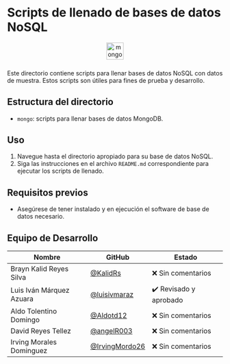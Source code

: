 # Scripts de llenado de bases de datos NoSQL

<div align="center">
  <img src="https://img.shields.io/badge/MongoDB-47A248?logo=mongodb&logoColor=white&style=for-the-badge" height="40" alt="mongodb logo"  />
</div>

###
Este directorio contiene scripts para llenar bases de datos NoSQL con datos de muestra. Estos scripts son útiles para fines de prueba y desarrollo.

## Estructura del directorio

- `mongo`: scripts para llenar bases de datos MongoDB.



## Uso

1. Navegue hasta el directorio apropiado para su base de datos NoSQL.
2. Siga las instrucciones en el archivo `README.md` correspondiente para ejecutar los scripts de llenado.

## Requisitos previos

- Asegúrese de tener instalado y en ejecución el software de base de datos necesario.

## Equipo de Desarrollo
| Nombre | GitHub | Estado |
|--------|--------|--------|
| Brayn Kalid Reyes Silva | [@KalidRs](https://github.com/KalidRs) | ❌ Sin comentarios |
| Luis Iván Márquez Azuara | [@luisivmaraz](https://github.com/luisivmaraz) | ✔️  Revisado y aprobado  |
| Aldo Tolentino Domingo | [@Aldotd12](https://github.com/Aldotd12) | ❌ Sin comentarios |
| David Reyes Tellez | [@angelR003](https://github.com/angelR003) | ❌ Sin comentarios |
| Irving Morales Dominguez | [@IrvingMordo26](https://github.com/IrvingMordo26) | ❌ Sin comentarios |